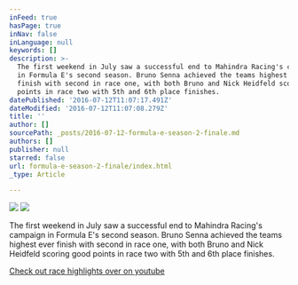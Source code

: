 ```yaml
---
inFeed: true
hasPage: true
inNav: false
inLanguage: null
keywords: []
description: >-
  The first weekend in July saw a successful end to Mahindra Racing's campaign
  in Formula E's second season. Bruno Senna achieved the teams highest ever
  finish with second in race one, with both Bruno and Nick Heidfeld scoring good
  points in race two with 5th and 6th place finishes.
datePublished: '2016-07-12T11:07:17.491Z'
dateModified: '2016-07-12T11:07:08.279Z'
title: ''
author: []
sourcePath: _posts/2016-07-12-formula-e-season-2-finale.md
authors: []
publisher: null
starred: false
url: formula-e-season-2-finale/index.html
_type: Article

---
```

![](https://the-grid-user-content.s3-us-west-2.amazonaws.com/06d103c0-4ac1-4819-8f92-ddb874c9d740.jpg)
![](https://the-grid-user-content.s3-us-west-2.amazonaws.com/fa224083-c766-4abe-9dea-cb97a6c8a567.jpg)

The first weekend in July saw a successful end to Mahindra Racing's campaign in Formula E's second season. Bruno Senna achieved the teams highest ever finish with second in race one, with both Bruno and Nick Heidfeld scoring good points in race two with 5th and 6th place finishes.

[Check out race highlights over on youtube][0]

[0]: https://www.youtube.com/watch?v=pCvLepG0Wnc